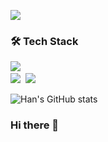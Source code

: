 <a href="버튼을 눌렀을 때 이동할 링크" target="_blank"><img src="https://img.shields.io/badge/뱃지레이블-배경색?style=뱃지모양&logo=로고&logoColor=로고색상"/></a>

<h3> 🛠 Tech Stack </h3>
<p>
  <a herf="https://twilight-fowl-db3.notion.site/Tech-Blog-f5cb4815912943ffb2f96766d26f264d">
  <img src="https://img.shields.io/badge/Blog-3766AB?style=for-the-badge&logo=Notion&logoColor=white"/></a>&nbsp </br>
  <img src="https://img.shields.io/badge/Blog-3766AB?style=plastic&logo=Python&logoColor=white"/></a>&nbsp
  <img src="https://img.shields.io/badge/Blog-3766AB?style=plastic&logo=Pytorch&logoColor=white"/></a>&nbsp </br>
</p>

![Han's GitHub stats](https://github-readme-stats.vercel.app/api?username=Minhan-Bae&show_icons=true&theme=github_dark)

<h3> Hi there 👋

<!--
**Minhan-Bae/Minhan-Bae** is a ✨ _special_ ✨ repository because its `README.md` (this file) appears on your GitHub profile.

Here are some ideas to get you started:

- 🔭 I’m currently working on ...
- 🌱 I’m currently learning ...
- 👯 I’m looking to collaborate on ...
- 🤔 I’m looking for help with ...
- 💬 Ask me about ...
- 📫 How to reach me: ...
- 😄 Pronouns: ...
- ⚡ Fun fact: ...
-->
